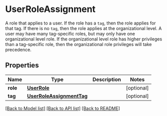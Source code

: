 # UserRoleAssignment

A role that applies to a user. If the role has a `tag`, then the role applies for that tag. If there is no `tag`, then the role applies at the organizational level. A user may have many tag-specific roles, but may only have one organizational level role. If the organizational level role has higher privileges than a tag-specific role, then the organizational role privileges will take precedence.
## Properties
Name | Type | Description | Notes
------------ | ------------- | ------------- | -------------
**role** | [**UserRole**](UserRole.md) |  | [optional] 
**tag** | [**UserRoleAssignmentTag**](UserRoleAssignmentTag.md) |  | [optional] 

[[Back to Model list]](../README.md#documentation-for-models) [[Back to API list]](../README.md#documentation-for-api-endpoints) [[Back to README]](../README.md)


